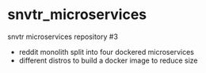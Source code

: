 # snvtr_microservices
snvtr microservices repository #3

- reddit monolith split into four dockered microservices
- different distros to build a docker image to reduce size

